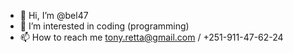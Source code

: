 - 👋 Hi, I’m @bel47
- 👀 I’m interested in coding (programming)
- 📫 How to reach me tony.retta@gmail.com / +251-911-47-62-24
<!---
bel47/bel47 is a ✨ special ✨ repository because its `README.md` (this file) appears on your GitHub profile.
You can click the Preview link to take a look at your changes.
--->

